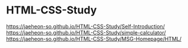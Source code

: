# HTML-CSS-Study
 https://jaeheon-so.github.io/HTML-CSS-Study/Self-Introduction/  
 https://jaeheon-so.github.io/HTML-CSS-Study/simple-calculator/   
 https://jaeheon-so.github.io/HTML-CSS-Study/MSG-Homepage/HTML/


